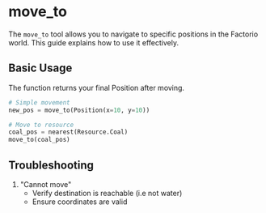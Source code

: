 # move_to

The `move_to` tool allows you to navigate to specific positions in the Factorio world. This guide explains how to use it effectively.

## Basic Usage
The function returns your final Position after moving.
```python
# Simple movement
new_pos = move_to(Position(x=10, y=10))

# Move to resource
coal_pos = nearest(Resource.Coal)
move_to(coal_pos)
```

## Troubleshooting

1. "Cannot move"
   - Verify destination is reachable (i.e not water)
   - Ensure coordinates are valid